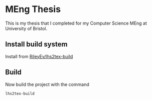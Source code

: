 # MEng Thesis
This is my thesis that I completed for my Computer Science MEng at University of Bristol.

## Install build system

Install from [RileyEv/lhs2tex-build](https://github.com/RileyEv/lhs2tex-build)

## Build

Now build the project with the command 

``` sh
lhs2tex-build
```
